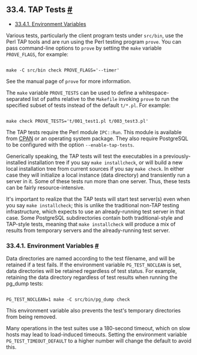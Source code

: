 ## 33.4. TAP Tests [#](#REGRESS-TAP)

* [33.4.1. Environment Variables](regress-tap#REGRESS-TAP-VARS)

Various tests, particularly the client program tests under `src/bin`, use the Perl TAP tools and are run using the Perl testing program `prove`. You can pass command-line options to `prove` by setting the `make` variable `PROVE_FLAGS`, for example:

```

make -C src/bin check PROVE_FLAGS='--timer'
```

See the manual page of `prove` for more information.

The `make` variable `PROVE_TESTS` can be used to define a whitespace-separated list of paths relative to the `Makefile` invoking `prove` to run the specified subset of tests instead of the default `t/*.pl`. For example:

```

make check PROVE_TESTS='t/001_test1.pl t/003_test3.pl'
```

The TAP tests require the Perl module `IPC::Run`. This module is available from [CPAN](https://metacpan.org/dist/IPC-Run) or an operating system package. They also require PostgreSQL to be configured with the option `--enable-tap-tests`.

Generically speaking, the TAP tests will test the executables in a previously-installed installation tree if you say `make installcheck`, or will build a new local installation tree from current sources if you say `make check`. In either case they will initialize a local instance (data directory) and transiently run a server in it. Some of these tests run more than one server. Thus, these tests can be fairly resource-intensive.

It's important to realize that the TAP tests will start test server(s) even when you say `make installcheck`; this is unlike the traditional non-TAP testing infrastructure, which expects to use an already-running test server in that case. Some PostgreSQL subdirectories contain both traditional-style and TAP-style tests, meaning that `make installcheck` will produce a mix of results from temporary servers and the already-running test server.

### 33.4.1. Environment Variables [#](#REGRESS-TAP-VARS)

Data directories are named according to the test filename, and will be retained if a test fails. If the environment variable `PG_TEST_NOCLEAN` is set, data directories will be retained regardless of test status. For example, retaining the data directory regardless of test results when running the pg\_dump tests:

```

PG_TEST_NOCLEAN=1 make -C src/bin/pg_dump check
```

This environment variable also prevents the test's temporary directories from being removed.

Many operations in the test suites use a 180-second timeout, which on slow hosts may lead to load-induced timeouts. Setting the environment variable `PG_TEST_TIMEOUT_DEFAULT` to a higher number will change the default to avoid this.